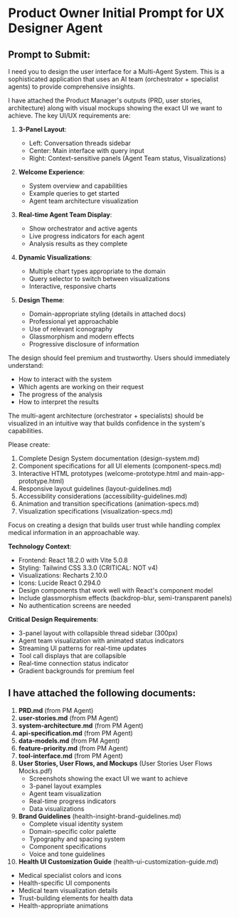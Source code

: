 # Product Owner Initial Prompt for UX Designer Agent

## Prompt to Submit:

I need you to design the user interface for a Multi-Agent System. This is a sophisticated application that uses an AI team (orchestrator + specialist agents) to provide comprehensive insights.

I have attached the Product Manager's outputs (PRD, user stories, architecture) along with visual mockups showing the exact UI we want to achieve. The key UI/UX requirements are:

1. **3-Panel Layout**:
   - Left: Conversation threads sidebar
   - Center: Main interface with query input
   - Right: Context-sensitive panels (Agent Team status, Visualizations)

2. **Welcome Experience**: 
   - System overview and capabilities
   - Example queries to get started
   - Agent team architecture visualization

3. **Real-time Agent Team Display**:
   - Show orchestrator and active agents
   - Live progress indicators for each agent
   - Analysis results as they complete

4. **Dynamic Visualizations**:
   - Multiple chart types appropriate to the domain
   - Query selector to switch between visualizations
   - Interactive, responsive charts

5. **Design Theme**:
   - Domain-appropriate styling (details in attached docs)
   - Professional yet approachable
   - Use of relevant iconography
   - Glassmorphism and modern effects
   - Progressive disclosure of information

The design should feel premium and trustworthy. Users should immediately understand:
- How to interact with the system
- Which agents are working on their request
- The progress of the analysis
- How to interpret the results

The multi-agent architecture (orchestrator + specialists) should be visualized in an intuitive way that builds confidence in the system's capabilities.

Please create:
1. Complete Design System documentation (design-system.md)
2. Component specifications for all UI elements (component-specs.md)
3. Interactive HTML prototypes (welcome-prototype.html and main-app-prototype.html)
4. Responsive layout guidelines (layout-guidelines.md)
5. Accessibility considerations (accessibility-guidelines.md)
6. Animation and transition specifications (animation-specs.md)
7. Visualization specifications (visualization-specs.md)

Focus on creating a design that builds user trust while handling complex medical information in an approachable way.

**Technology Context**: 
- Frontend: React 18.2.0 with Vite 5.0.8
- Styling: Tailwind CSS 3.3.0 (CRITICAL: NOT v4) 
- Visualizations: Recharts 2.10.0
- Icons: Lucide React 0.294.0
- Design components that work well with React's component model
- Include glassmorphism effects (backdrop-blur, semi-transparent panels)
- No authentication screens are needed

**Critical Design Requirements**:
- 3-panel layout with collapsible thread sidebar (300px)
- Agent team visualization with animated status indicators
- Streaming UI patterns for real-time updates
- Tool call displays that are collapsible
- Real-time connection status indicator
- Gradient backgrounds for premium feel

## I have attached the following documents:

1. **PRD.md** (from PM Agent)
2. **user-stories.md** (from PM Agent)
3. **system-architecture.md** (from PM Agent)
4. **api-specification.md** (from PM Agent)
5. **data-models.md** (from PM Agent)
6. **feature-priority.md** (from PM Agent)
7. **tool-interface.md** (from PM Agent)
8. **User Stories, User Flows, and Mockups** (User Stories User Flows Mocks.pdf)
   - Screenshots showing the exact UI we want to achieve
   - 3-panel layout examples
   - Agent team visualization
   - Real-time progress indicators
   - Data visualizations
9. **Brand Guidelines** (health-insight-brand-guidelines.md)
   - Complete visual identity system
   - Domain-specific color palette
   - Typography and spacing system
   - Component specifications
   - Voice and tone guidelines
10. **Health UI Customization Guide** (health-ui-customization-guide.md) 
   - Medical specialist colors and icons
   - Health-specific UI components
   - Medical team visualization details
   - Trust-building elements for health data
   - Health-appropriate animations

